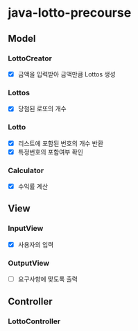 # java-lotto-precourse

## Model

### LottoCreator
- [X] 금액을 입력받아 금액만큼 Lottos 생성

### Lottos
- [X] 당첨된 로또의 개수


### Lotto
- [X] 리스트에 포함된 번호의 개수 반환
- [X] 특정번호의 포함여부 확인
 
### Calculator
- [X] 수익률 계산


## View
### InputView
- [X] 사용자의 입력

### OutputView
- [ ] 요구사항에 맞도록 출력

## Controller

### LottoController
